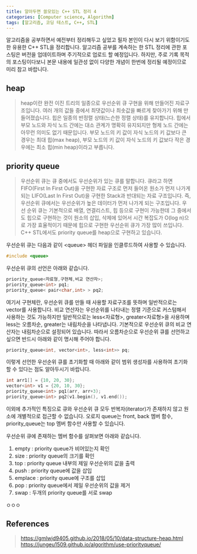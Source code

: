 ```yaml
---
title: 알아두면 쓸모있는 C++ STL 정리 4
categories: [Computer science, Algorithm]
tags: [알고리즘, 코딩 테스트, C++, STL]
---
```


알고리즘을 공부하면서 예전부터 정리해두고 싶었고 필자 본인이 다시 보기 위함이기도 한 유용한 C++ STL을 정리합니다.
알고리즘 공부를 계속하는 한 STL 정리에 관한 포스팅은 버전을 업데이트하며 주기적으로 업로드 할 예정입니다. 하지만, 주로 기록 목적의 포스팅이다보니 본문 내용에 일관성 없이 다양한 개념이 한번에 정리될 예정이므로 미리 참고 바랍니다.

## heap
> heap이란 완전 이진 트리의 일종으로 우선순위 큐 구현을 위해 만들어진 자료구조입니다. 여러 개의 값들 중에서 최댓값이나 최솟값을 빠르게 찾아가기 위해 만들어졌습니다. 힙은 일종의 반정렬 상태(느슨한 정렬 상태)를 유지합니다. 힙에서 부모 노드와 자식 노드 간에는 대소 관계가 명확히 유지되지만 형제 노드 간에는 아무런 의미도 없기 때문입니다. 부모 노드의 키 값이 자식 노드의 키 값보다 큰 경우는 최대 힙(max heap), 부모 노드의 키 값이 자식 노드의 키 값보다 작은 경우에는 최소 힙(min heap)이라고 부릅니다.  

## priority queue
> 우선순위 큐는 큐 중에서도 우선순위가 있는 큐를 말합니다. 큐라고 하면 FIFO(First In First Out)을 구현한 자료 구조로 먼저 들어온 원소가 먼저 나가게 되는 LIFO(Last In First Out)을 구현한 Stack과 반대되는 자료 구조입니다. 즉, 우선순위 큐에서는 우선순위가 높은 데이터가 먼저 나가게 되는 구조입니다. 우선 순위 큐는 기본적으로 배열, 연결리스트, 힙 등으로 구현이 가능한데 그 중에서도 힙으로 구현하는 것이 원소의 삽입, 삭제에 있어서 시간 복잡도가 O(log n)으로 가장 효율적이기 때문에 힙으로 구현한 우선순위 큐가 가장 많이 쓰입니다. C++ STL에서도 priority queue를 heap으로 구현하고 있습니다.  

우선순위 큐는 다음과 같이 \<queue> 헤더 파일을 인클루드하여 사용할 수 있습니다. 
```cpp
#include <queue>
```
우선순위 큐의 선언은 아래와 같습니다.
```cpp
priority_queue<자료형,구현체,비교 연산자>;  
priority_queue<int> pq1;
priority_queue< pair<char,int> > pq2;
```  
  
여기서 구현체란, 우선순위 큐를 만들 때 사용할 자료구조를 뜻하며 일반적으로는 vector를 사용합니다. 비교 연산자는 우선순위를 나타내는 정렬 기준으로 커스텀해서 사용하는 것도 가능하지만 일반적으로는 less<자료형>, greater<자료형>을 사용하며 less는 오름차순, greater는 내림차순을 나타냅니다. 기본적으로 우선순위 큐의 비교 연산자는 내림차순으로 설정되어 있습니다. 따라서 오름차순으로 우선순위 큐를 선언하고 싶으면 반드시 아래와 같이 명시해 주어야 합니다.
```cpp
priority_queue<int, vector<int>, less<int>> pq;
```
이렇게 선언한 우선순위 큐를 초기화할 때 아래와 같이 범위 생성자를 사용하여 초기화할 수 있다는 점도 알아두시기 바랍니다.
```cpp
int arr1[] = {10, 20, 30};
vector<int> v1 = {20, 10, 30};
priority_queue<int> pq1(arr, arr+3);
priority_queue<int> pq2(v1.begin(), v1.end());
```
이외에 추가적인 특징으로 큐와 우선순위 큐 모두 반복자(iterator)가 존재하지 않고 원소에 개별적으로 접근할 수 없습니다. 오로지 queue는 front, back 멤버 함수, priority_queue는 top 멤버 함수만 사용할 수 있습니다.
  
우선순위 큐에 존재하는 멤버 함수를 살펴보면 아래와 같습니다.  
1. empty : priority queue가 비어있는지 확인 
2. size : priority queue의 크기를 확인
3. top : priority queue 내부의 제일 우선순위의 값을 출력
4. push : priority queue에 값을 삽입
5. emplace : priority queue에 구조를 삽입
6. pop : priority queue에서 제일 우선순위의 값을 제거
7. swap : 두개의 priority queue를 서로 swap  

ㅇㅇㅇ







## References
> https://gmlwjd9405.github.io/2018/05/10/data-structure-heap.html  
https://jungeu1509.github.io/algorithm/use-priorityqueue/